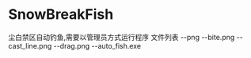 # SnowBreakFish
尘白禁区自动钓鱼,需要以管理员方式运行程序
文件列表
--png
   --bite.png
   --cast_line.png
   --drag.png
--auto_fish.exe
